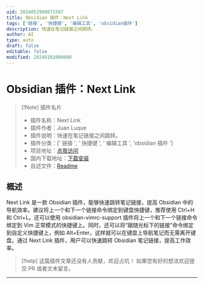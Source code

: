 ```yaml
---
uid: 2024052909071507
title: Obsidian 插件：Next Link
tags: ['链接', '快捷键', '编辑工具', 'obsidian插件']
description: 快速在笔记链接之间跳转。
author: AI
type: auto
draft: false
editable: false
modified: 20240101000000
---
```


# Obsidian 插件：Next Link

> [!Note] 插件名片
> - 插件名称：Next Link
> - 插件作者：Juan Luque
> - 插件说明：快速在笔记链接之间跳转。
> - 插件分类：[' 链接 ', ' 快捷键 ', ' 编辑工具 ', 'obsidian 插件 ']
> - 项目地址：[点我访问](https://github.com/jdluque/next-link)
> - 国内下载地址：[下载安装](https://pkmer.cn/products/plugin/pluginMarket/?next-link)
> - 自述文件：[Readme](https://ghproxy.net/https://raw.githubusercontent.com/jdluque/next-link/master/README.md)

## 概述

Next Link 是一款 Obsidian 插件，能够快速跳转笔记链接，提高 Obsidian 中的导航效率。建议将上一个和下一个链接命令绑定到键盘快捷键，推荐使用 Ctrl+H 和 Ctrl+L。还可以使用 obsidian-vimrc-support 插件将上一个和下一个链接命令绑定到 Vim 正常模式的快捷键上。同时，还可以将“跟随光标下的链接”命令绑定到自定义快捷键上，例如 Alt+Enter，这样就可以在键盘上导航笔记而无需离开键盘。通过 Next Link 插件，用户可以快速跳转 Obsidian 笔记链接，提高工作效率。

> [!help]
> 这篇插件文章还没有人贡献，欢迎占坑！
> 如果您有好的想法欢迎提交 PR 或者文末留言。

---



